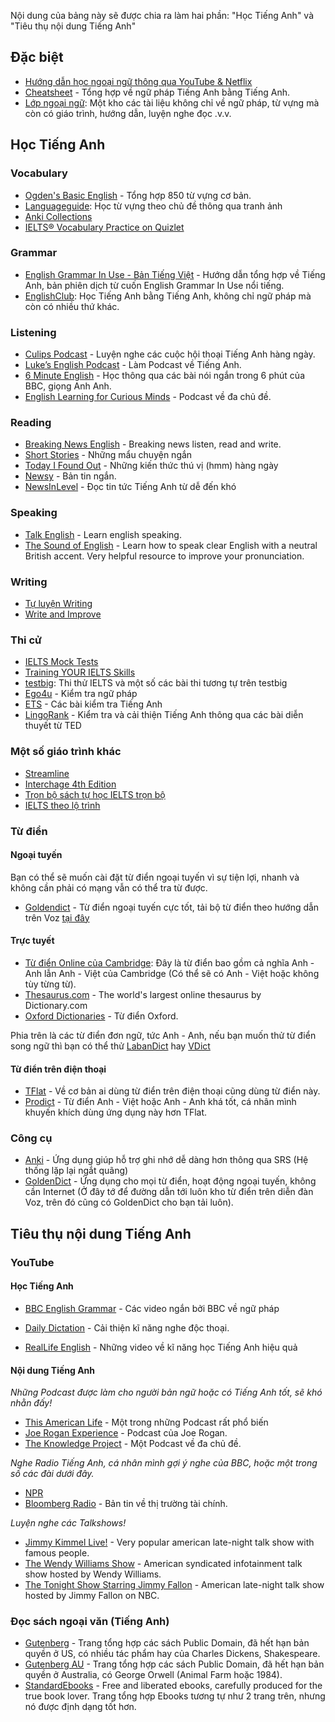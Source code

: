 Nội dung của bảng này sẽ được chia ra làm hai phần: "Học Tiếng Anh" và "Tiêu thụ nội dung Tiếng Anh"

## Đặc biệt
- [Hướng dẫn học ngoại ngữ thông qua YouTube & Netflix](https://docs.google.com/document/d/1YaHBu5obEmn83kh20NHkWW_eOYXc7_EAPXTJmDHy1y4/edit)
- [Cheatsheet](https://ymaz.github.io/English_Cheatsheet/) - Tổng hợp về ngữ pháp Tiếng Anh bằng Tiếng Anh.
- [Lớp ngoại ngữ](http://lopngoaingu.com/): Một kho các tài liệu không chỉ về ngữ pháp, từ vựng mà còn có giáo trình, hướng dẫn, luyện nghe đọc .v.v.

## Học Tiếng Anh

### Vocabulary
- [Ogden's Basic English](http://ogden.basic-english.org/) - Tổng hợp 850 từ vựng cơ bản.
- [Languageguide](https://www.languageguide.org/ti%C3%AA%CD%81ng-anh/t%3F-v%3Fng/): Học từ vựng theo chủ đề thông qua tranh ảnh
- [Anki Collections](https://polyglotclub.com/wiki/Language/Multiple-languages/Culture/Helpful-Anki-Shared-Decks#English)
- [IELTS® Vocabulary Practice on Quizlet](https://quizlet.com/exams/ielts/)

### Grammar

- [English Grammar In Use - Bản Tiếng Việt](grammar-guide.md) - Hướng dẫn tổng hợp về Tiếng Anh, bản phiên dịch từ cuốn English Grammar In Use nổi tiếng.
- [EnglishClub](http://englishclub.com/): Học Tiếng Anh bằng Tiếng Anh, không chỉ ngữ pháp mà còn có nhiều thứ khác. 


### Listening

- [Culips Podcast](http://esl.culips.com/) - Luyện nghe các cuộc hội thoại Tiếng Anh hàng ngày.
- [Luke’s English Podcast](http://teacherluke.co.uk/) - Làm Podcast về Tiếng Anh.
- [6 Minute English](http://www.bbc.co.uk/programmes/p02pc9tn/episodes/downloads) - Học thông qua các bài nói ngắn trong 6 phút của BBC, giọng Anh Anh.
- [English Learning for Curious Minds](https://www.leonardoenglish.com/podcasts) - Podcast về đa chủ đề.

### Reading
- [Breaking News English](http://www.breakingnewsenglish.com/) - Breaking news listen, read and write.
- [Short Stories](http://www.short-stories.co.uk/) - Những mẩu chuyện ngắn
- [Today I Found Out](http://www.todayifoundout.com/) - Những kiến thức thú vị (hmm) hàng ngày
- [Newsy](http://www.newsy.com/) - Bản tin ngắn.
- [NewsInLevel](https://www.newsinlevels.com/) - Đọc tin tức Tiếng Anh từ dễ đến khó

### Speaking
- [Talk English](http://www.talkenglish.com/) - Learn english speaking.
- [The Sound of English](http://thesoundofenglish.org/) - Learn how to speak clear English with a neutral British accent. Very helpful resource to improve your pronunciation.

### Writing
- [Tự luyện Writing](https://ted-ielts.com/free-ielts-writing-course/)
- [Write and Improve](https://writeandimprove.com/)


### Thi cử
- [IELTS Mock Tests](https://ieltsonlinetests.com/vi/collection/)
- [Training YOUR IELTS Skills](https://ieltstrainingonline.com/)
- [testbig](https://www.testbig.com/ielts): Thi thử IELTS và một số các bài thi tương tự trên testbig
- [Ego4u](http://www.ego4u.com) - Kiểm tra ngữ pháp
- [ETS](http://englishteststore.net/) - Các bài kiểm tra Tiếng Anh
- [LingoRank](http://lingorank.com) - Kiểm tra và cải thiện Tiếng Anh thông qua các bài diễn thuyết từ TED

### Một số giáo trình khác
- [Streamline](https://tve-4u.org/threads/huong-dan-hoc-streamline-english-song-ngu-nguyen-thanh-yen-4-tap-pdf.18361/)
- [Interchage 4th Edition](https://tve-4u.org/threads/interchange-fourth-edition-tri-gia-1-010-50.20830/)
- [Trọn bộ sách tự học IELTS trọn bộ](https://www.tuhocielts.online/tron-bo-tai-lieu-ielts-tu-0-75?utm_source=facebook&utm_medium=cpc&utm_campaign=NUT03&utm_id=LP) 
- [IELTS theo lộ trình](https://drive.google.com/file/d/1p10jrlRX48yi1Enbt2BrwqJ9AhLTsEMB/view)

### Từ điển

#### Ngoại tuyến

Bạn có thể sẽ muốn cài đặt từ điển ngoại tuyến vì sự tiện lợi, nhanh và không cần phải có mạng vẫn có thể tra từ được.

- [Goldendict](http://goldendict.org/download.php) - Từ điển ngoại tuyến cực tốt, tải bộ từ điển theo hướng dẫn trên Voz [tại đây](https://voz.vn/t/reup-goldendict-va-cac-bo-dai-tu-dien-eng-eng-full-audio-picture.710141/)

#### Trực tuyết
- [Từ điển Online của Cambridge](https://dictionary.cambridge.org/vi/dictionary/english-vietnamese/): Đây là từ điển bao gồm cả nghĩa Anh - Anh lẫn Anh - Việt của Cambridge (Có thể sẽ có Anh - Việt hoặc không tùy từng từ). 
- [Thesaurus.com](https://www.thesaurus.com/) - The world's largest online thesaurus by Dictionary.com
- [Oxford Dictionaries](http://www.oxfordlearnersdictionaries.com/) - Từ điển Oxford.

Phia trên là các từ điển đơn ngữ, tức Anh - Anh, nếu bạn muốn thử từ điển song ngữ thì bạn có thể thử [LabanDict](https://dict.laban.vn/) hay [VDict](https://vdict.com/)

#### Từ điển trên điện thoại
- [TFlat](https://play.google.com/store/apps/details?id=com.vn.dic.e.v.ui) - Về cơ bản ai dùng từ điển trên điện thoại cũng dùng từ điển này.
- [Prodict](https://play.google.com/store/apps/details?id=com.dict.user.prodict) - Từ điển Anh - Việt hoặc Anh - Anh khá tốt, cá nhân mình khuyến khích dùng ứng dụng này hơn TFlat.


### Công cụ
- [Anki](https://apps.ankiweb.net/) - Ứng dụng giúp hỗ trợ ghi nhớ dễ dàng hơn thông qua SRS (Hệ thống lặp lại ngắt quãng)
- [GoldenDict](https://voz.vn/t/reup-goldendict-va-cac-bo-dai-tu-dien-eng-eng-full-audio-picture.710141/) - Ứng dụng cho mọi từ điển, hoạt động ngoại tuyến, không cần Internet (Ở đây tớ để đường dẫn tới luôn kho từ điển trên diễn đàn Voz, trên đó cũng có GoldenDict cho bạn tải luôn). 

## Tiêu thụ nội dung Tiếng Anh

### YouTube 

#### Học Tiếng Anh

- [BBC English Grammar](https://www.youtube.com/playlist?list=PLcetZ6gSk96_zHuVg6Ecy2F7j4Aq4valQ) - Các video ngắn bởi BBC về ngữ pháp

- [Daily Dictation](https://www.youtube.com/user/dailydictation) - Cải thiện kĩ năng nghe độc thoại.

- [RealLife English](https://www.youtube.com/@RealLifeEnglish1) - Những video về kĩ năng học Tiếng Anh hiệu quả

#### Nội dung Tiếng Anh

_Những Podcast được làm cho người bản ngữ hoặc có Tiếng Anh tốt, sẽ khó nhằn đấy!_

- [This American Life](http://www.thisamericanlife.org/radio-archives) - Một trong những Podcast rất phổ biến
- [Joe Rogan Experience](https://open.spotify.com/show/4rOoJ6Egrf8K2IrywzwOMk) - Podcast của Joe Rogan.
- [The Knowledge Project](https://fs.blog/knowledge-project-podcast/) - Một Podcast về đa chủ đề.

_Nghe Radio Tiếng Anh, cá nhân mình gợi ý nghe của BBC, hoặc một trong số các đài dưới đây._

- [NPR](http://www.npr.org/) 
- [Bloomberg Radio](https://www.bloomberg.com/audio) - Bản tin về thị trường tài chính.

_Luyện nghe các Talkshows!_

- [Jimmy Kimmel Live!](https://www.youtube.com/user/JimmyKimmelLive) - Very popular american late-night talk show with famous people.
- [The Wendy Williams Show](https://www.youtube.com/user/WendyWilliamsShow) - American syndicated infotainment talk show hosted by Wendy Williams.
- [The Tonight Show Starring Jimmy Fallon](https://www.youtube.com/user/latenight) - American late-night talk show hosted by Jimmy Fallon on NBC.

### Đọc sách ngoại văn (Tiếng Anh)
- [Gutenberg](https://gutenberg.org/) - Trang tổng hợp các sách Public Domain, đã hết hạn bản quyền ở US, có nhiều tác phẩm hay của Charles Dickens, Shakespeare.
- [Gutenberg AU](https://gutenberg.net.au/) - Trang tổng hợp các sách Public Domain, đã hết hạn bản quyền ở Australia, có George Orwell (Animal Farm hoặc 1984).
- [StandardEbooks](https://standardebooks.org/) - Free and liberated ebooks, carefully produced for the true book lover. Trang tổng hợp Ebooks tương tự như 2 trang trên, nhưng nó được định dạng tốt hơn.
